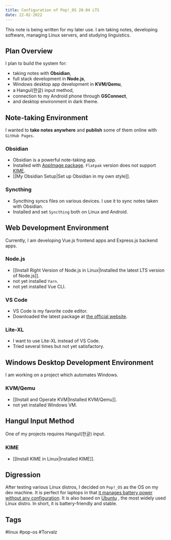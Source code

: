 ```yaml
---
title: Configuration of Pop!_OS 20.04 LTS
date: 22-02-2022
---
```

This note is being written for my later use. I am taking notes, developing software, managing Linux servers, and studying linguistics.
## Plan Overview
I plan to build the system for:
- taking notes with **Obsidian**,
- full stack development in **Node.js**,
- Windows desktop app development in **KVM/Qemu**,
- a Hangul(한글) input method,
- connection to my Android phone through **GSConnect**,
- and desktop environment in dark theme.
## Note-taking Environment
I wanted to **take notes anywhere** and **publish** some of them online with `GitHub Pages`.
### Obsidian
- Obsidian is a powerful note-taking app.
- Installed with [AppImage package](https://obsidian.md/download). `Flatpak` version does not support [KIME](https://github.com/Riey/kime).
- [[My Obsidian Setup|Set up Obsidian in my own style]].
### Syncthing
- Syncthing syncs files on various devices. I use it to sync notes taken with Obsidian.
- Installed and set `Syncthing` both on Linux and Android.
## Web Development Environment
Currently, I am developing Vue.js frontend apps and Express.js backend apps.
### Node.js
- [[Install Right Version of Node.js in Linux|Installed the latest LTS version of Node.js]].
- not yet installed `Yarn`.
- not yet installed Vue CLI.
### VS Code
- VS Code is my favorite code editor.
- Downloaded the latest package at [the official website](https://code.visualstudio.com/).
### Lite-XL
- I want to use Lite-XL instead of VS Code.
- Tried several times but not yet satisfactory.
## Windows Desktop Development Environment
I am working on a project which automates Windows.
### KVM/Qemu
- [[Install and Operate KVM|Installed KVM/Qemu]].
- not yet installed Windows VM.
## Hangul Input Method
One of my projects requires Hangul(한글) input.
### KIME
- [[Install KIME in Linux|Installed KIME]].
## Digression
After testing various Linux distros, I decided on `Pop!_OS` as the OS on my dev machine. It is perfect for laptops in that [it manages battery power without any configuration](https://github.com/pop-os/system76-power). It is also based on [Ubuntu](https://ubuntu.com/) , the most widely used Linux distro. In short, it is battery-friendly and stable.
## Tags
#linux #pop-os #Torvalz 
